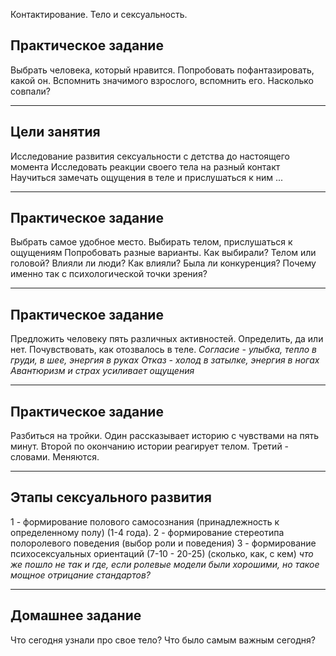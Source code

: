 Контактирование. Тело и сексуальность.

## Практическое задание
Выбрать человека, который нравится.
Попробовать пофантазировать, какой он.
Вспомнить значимого взрослого, вспомнить его.
Насколько совпали?

---
## Цели занятия
Исследование развития сексуальности с детства до настоящего момента
Исследовать реакции своего тела на разный контакт
Научиться замечать ощущения в теле и прислушаться к ним
...

---
## Практическое задание
Выбрать самое удобное место. Выбирать телом, прислушаться к ощущениям Попробовать разные варианты.
Как выбирали?
Телом или головой?
Влияли ли люди? Как влияли?
Была ли конкуренция?
Почему именно так с психологической точки зрения?

---
## Практическое задание
Предложить человеку пять различных активностей. Определить, да или нет. Почувствовать, как отозвалось в теле.
*Согласие - улыбка, тепло в груди, в шее, энергия в руках*
*Отказ - холод в затылке, энергия в ногах*
*Авантюризм и страх усиливает ощущения*

---
## Практическое задание
Разбиться на тройки.
Один рассказывает историю с чувствами на пять минут.
Второй по окончанию истории реагирует телом.
Третий - словами.
Меняются.

---
## Этапы сексуального развития
1 - формирование полового самосознания (принадлежность к определенному полу) (1-4 года).
2 - формирование стереотипа полоролевого поведения (выбор роли и поведения)
3 - формирование психосексуальных ориентаций (7-10 - 20-25) (сколько, как, с кем)
*что же пошло не так и где, если ролевые модели были хорошими, но такое мощное отрицание стандартов?*

---
## Домашнее задание
Что сегодня узнали про свое тело?
Что было самым важным сегодня?